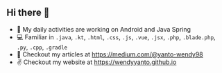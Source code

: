 ## Hi there 👋

- 📱 My daily activities are working on Android and Java Spring 
- 💻 Familiar in `.java`, `.kt`, `.html`, `.css`, `.js`, `.vue`, `.jsx`, `.php`, `.blade.php`, `.py`, `.cpp`, `.gradle`
- 📜 Checkout my articles at https://medium.com/@yanto-wendy98
- ✌️ Checkout my website at https://wendyyanto.github.io

